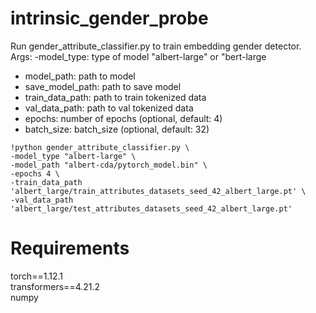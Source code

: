 # intrinsic_gender_probe

Run gender_attribute_classifier.py to train embedding gender detector. Args: 
-model_type: type of model "albert-large" or "bert-large
- model_path: path to model
- save_model_path: path to save model
- train_data_path: path to train tokenized data
- val_data_path: path to val tokenized data 
- epochs: number of epochs (optional, default: 4)
- batch_size: batch_size (optional, default: 32)

```
!python gender_attribute_classifier.py \
-model_type "albert-large" \
-model_path "albert-cda/pytorch_model.bin" \
-epochs 4 \
-train_data_path 'albert_large/train_attributes_datasets_seed_42_albert_large.pt' \
-val_data_path 'albert_large/test_attributes_datasets_seed_42_albert_large.pt'
```


# Requirements
torch==1.12.1 <br/>
transformers==4.21.2 <br/>
numpy<br/>



